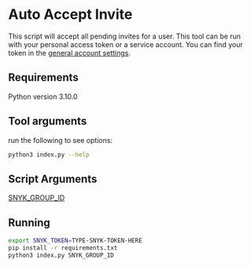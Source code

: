 # Auto Accept Invite

This script will accept all pending invites for a user.  This tool can be run with your personal access token or a service account.  You can find your token in the [general account settings](https://app.snyk.io/account?_gl=1*fa0v8*_gcl_au*MTIwNDU2NjMxMy4xNzI2NTI0OTgw*_ga*NDUxODc4NDg1LjE2OTA5MDQ2MDk.*_ga_X9SH3KP7B4*MTcyOTg4OTY0Ny43MDIuMS4xNzI5ODkwNzkzLjQ4LjAuMA..).

## Requirements

Python version 3.10.0

## Tool arguments

run the following to see options:

```bash
python3 index.py --help
```

## Script Arguments

[SNYK_GROUP_ID](https://docs.snyk.io/snyk-admin/groups-and-organizations/groups/group-general-settings)

## Running
```bash
export SNYK_TOKEN=TYPE-SNYK-TOKEN-HERE
pip install -r requirements.txt
python3 index.py SNYK_GROUP_ID
```
